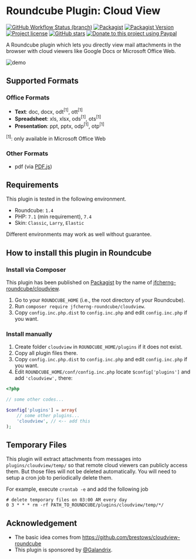 # Roundcube Plugin: Cloud View

[![GitHub Workflow Status (branch)](https://img.shields.io/github/workflow/status/jfcherng-roundcube/plugin-cloudview/main/master?style=flat-square)](https://github.com/jfcherng-roundcube/plugin-cloudview/actions)
[![Packagist](https://img.shields.io/packagist/dt/jfcherng-roundcube/cloudview?style=flat-square)](https://packagist.org/packages/jfcherng-roundcube/cloudview)
[![Packagist Version](https://img.shields.io/packagist/v/jfcherng-roundcube/cloudview?style=flat-square)](https://packagist.org/packages/jfcherng-roundcube/cloudview)
[![Project license](https://img.shields.io/github/license/jfcherng-roundcube/plugin-cloudview?style=flat-square)](https://github.com/jfcherng-roundcube/plugin-cloudview/blob/master/LICENSE)
[![GitHub stars](https://img.shields.io/github/stars/jfcherng-roundcube/plugin-cloudview?style=flat-square&logo=github)](https://github.com/jfcherng-roundcube/plugin-cloudview/stargazers)
[![Donate to this project using Paypal](https://img.shields.io/badge/paypal-donate-blue.svg?style=flat-square&logo=paypal)](https://www.paypal.me/jfcherng/5usd)

A Roundcube plugin which lets you directly view mail attachments in the browser
with cloud viewers like Google Docs or Microsoft Office Web.

![demo](https://raw.githubusercontent.com/jfcherng-roundcube/plugin-cloudview/master/docs/screenshot/demo.png)

## Supported Formats

### Office Formats

- **Text**: doc, docx, odt<sup>[1]</sup>, ott<sup>[1]</sup>
- **Spreadsheet**: xls, xlsx, ods<sup>[1]</sup>, ots<sup>[1]</sup>
- **Presentation**: ppt, pptx, odp<sup>[1]</sup>, otp<sup>[1]</sup>

<sup>[1]</sup>: only available in Microsoft Office Web

### Other Formats

- pdf (via [PDF.js](https://github.com/mozilla/pdf.js/))

## Requirements

This plugin is tested in the following environment.

- Roundcube: `1.4`
- PHP: `7.1` (min requirement), `7.4`
- Skin: `Classic`, `Larry`, `Elastic`

Different environments may work as well without guarantee.

## How to install this plugin in Roundcube

### Install via Composer

This plugin has been published on [Packagist](https://packagist.org) by the name of [jfcherng-roundcube/cloudview](https://packagist.org/packages/jfcherng-roundcube/cloudview).

1. Go to your `ROUNDCUBE_HOME` (i.e., the root directory of your Roundcube).
2. Run `composer require jfcherng-roundcube/cloudview`.
3. Copy `config.inc.php.dist` to `config.inc.php` and edit `config.inc.php` if you want.

### Install manually

1. Create folder `cloudview` in `ROUNDCUBE_HOME/plugins` if it does not exist.
2. Copy all plugin files there.
3. Copy `config.inc.php.dist` to `config.inc.php` and edit `config.inc.php` if you want.
4. Edit `ROUNDCUBE_HOME/conf/config.inc.php` locate `$config['plugins']` and add `'cloudview',` there:

```php
<?php

// some other codes...

$config['plugins'] = array(
    // some other plugins...
    'cloudview', // <-- add this
);
```

## Temporary Files

This plugin will extract attachments from messages into `plugins/cloudview/temp/`
so that remote cloud viewers can publicly access them. But those files will not
be deleted automatically. You will need to setup a cron job to periodically
delete them.

For example, execute `crontab -e` and add the following job

```text
# delete temporary files on 03:00 AM every day
0 3 * * * rm -rf PATH_TO_ROUNDCUBE/plugins/cloudview/temp/*/
```

## Acknowledgement

- The basic idea comes from https://github.com/brestows/cloudview-roundcube
- This plugin is sponsored by [@Galandrix](https://github.com/Galandrix).
